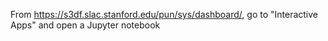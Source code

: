 From https://s3df.slac.stanford.edu/pun/sys/dashboard/, go to "Interactive Apps" and open a Jupyter notebook
